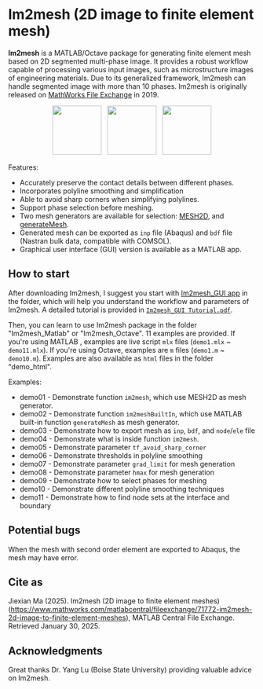 # Im2mesh (2D image to finite element mesh)



**Im2mesh** is a MATLAB/Octave package for generating finite element mesh based on 2D segmented multi-phase image. It provides a robust workflow capable of processing various input images, such as microstructure images of engineering materials. Due to its generalized framework, Im2mesh can handle segmented image with more than 10 phases.  Im2mesh is originally released on [MathWorks File Exchange](https://www.mathworks.com/matlabcentral/fileexchange/71772-im2mesh-2d-image-to-finite-element-meshes) in 2019.

<p align="center">
  <img src = "https://github.com/mjx888/im2mesh/blob/main/example_kumamon.png" height="100"> &nbsp
  <img src = "https://github.com/mjx888/im2mesh/blob/main/example_shape.png" height="100"> &nbsp
  <img src = "https://github.com/mjx888/im2mesh/blob/main/example_concrete.png" height="100"> 
</p>


Features:

- Accurately preserve the contact details between different phases.
- Incorporates polyline smoothing and simplification
- Able to avoid sharp corners when simplifying polylines.
- Support phase selection before meshing.
- Two mesh generators are available for selection: [MESH2D](https://github.com/dengwirda/mesh2d), and [generateMesh](https://www.mathworks.com/help/pde/ug/pde.pdemodel.generatemesh.html).
- Generated mesh can be exported as `inp` file (Abaqus) and `bdf` file (Nastran bulk data, compatible with COMSOL).
- Graphical user interface (GUI) version is available as a MATLAB app.

## How to start

After downloading Im2mesh, I suggest you start with [Im2mesh_GUI app](https://github.com/mjx888/im2mesh/tree/main/Im2mesh_GUI%20app) in the folder, which will help you understand the workflow and parameters of Im2mesh. A detailed tutorial is provided in [`Im2mesh_GUI Tutorial.pdf`](https://github.com/mjx888/im2mesh/blob/main/Im2mesh_GUI%20Tutorial.pdf). 

Then, you can learn to use Im2mesh package in the folder "Im2mesh_Matlab" or "Im2mesh_Octave". 11 examples are provided.  If you're using MATLAB ,  examples are live script `mlx` files (`demo1.mlx` ~ `demo11.mlx`). If you're using Octave,  examples are `m` files (`demo1.m` ~ `demo10.m`).  Examples are also available as `html` files in the folder "demo_html".

Examples:

- demo01 - Demonstrate function `im2mesh`, which use MESH2D as mesh generator.
- demo02 - Demonstrate function `im2meshBuiltIn`, which use MATLAB built-in function `generateMesh` as mesh generator.
- demo03 - Demonstrate how to export mesh as `inp`, `bdf`, and `node`/`ele` file
- demo04 - Demonstrate what is inside function `im2mesh`.
- demo05 - Demonstrate parameter `tf_avoid_sharp_corner`
- demo06 - Demonstrate thresholds in polyline smoothing
- demo07 - Demonstrate parameter `grad_limit` for mesh generation
- demo08 - Demonstrate parameter `hmax` for mesh generation
- demo09 - Demonstrate how to select phases for meshing
- demo10 - Demonstrate different polyline smoothing techniques
- demo11 - Demonstrate how to find node sets at the interface and boundary

## Potential bugs

When the mesh with second order element are exported to Abaqus, the mesh may have error.

## Cite as

Jiexian Ma (2025). Im2mesh (2D image to finite element meshes) (https://www.mathworks.com/matlabcentral/fileexchange/71772-im2mesh-2d-image-to-finite-element-meshes), MATLAB Central File Exchange. Retrieved January 30, 2025.

## Acknowledgments

Great thanks Dr. Yang Lu (Boise State University) providing valuable advice on Im2mesh. 